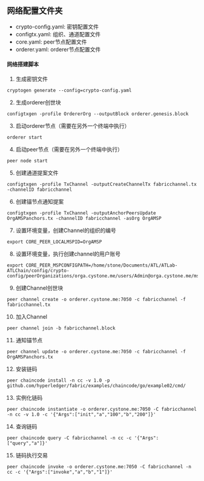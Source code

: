 ## 网络配置文件夹

- crypto-config.yaml: 密钥配置文件
- configtx.yaml: 组织、通道配置文件
- core.yaml: peer节点配置文件
- orderer.yaml: orderer节点配置文件

#### 网络搭建脚本

1. 生成密钥文件
```
cryptogen generate --config=crypto-config.yaml
```

2. 生成orderer创世块
```
configtxgen -profile OrdererOrg --outputBlock orderer.genesis.block
```

3. 启动orderer节点（需要在另外一个终端中执行）
```
orderer start
```

4. 启动peer节点（需要在另外一个终端中执行）
```
peer node start
```

5. 创建通道提案文件
```
configtxgen -profile TxChannel -outputCreateChannelTx fabricchannel.tx -channelID fabricchannel
```

6. 创建锚节点通知提案
```
configtxgen -profile TxChannel -outputAnchorPeersUpdate OrgAMSPanchors.tx -channelID fabricchannel -asOrg OrgAMSP
```

7. 设置环境变量，创建Channel的组织的编号
```
export CORE_PEER_LOCALMSPID=OrgAMSP
```

8. 设置环境变量，执行创建channel的用户账号
```
export CORE_PEER_MSPCONFIGPATH=/home/stone/Documents/ATL/ATLab-ATLChain/config/crypto-config/peerOrganizations/orga.cystone.me/users/Admin@orga.cystone.me/msp/
```

9. 创建Channel创世块
```
peer channel create -o orderer.cystone.me:7050 -c fabricchannel -f fabricchannel.tx
```

10. 加入Channel
```
peer channel join -b fabricchannel.block
```

11. 通知锚节点
```
peer channel update -o orderer.cystone.me:7050 -c fabricchannel -f OrgAMSPanchors.tx
```

12. 安装链码
```
peer chaincode install -n cc -v 1.0 -p github.com/hyperledger/fabric/examples/chaincode/go/example02/cmd/
```

13. 实例化链码
```
peer chaincode instantiate -o orderer.cystone.me:7050 -C fabricchannel -n cc -v 1.0 -c '{"Args":["init","a","100","b","200"]}'
```

14. 查询链码
```
peer chaincode query -C fabricchannel -n cc -c '{"Args":["query","a"]}'
```

15. 链码执行交易
```
peer chaincode invoke -o orderer.cystone.me:7050 -C fabricchannel -n cc -c '{"Args":["invoke","a","b","1"]}'
```
